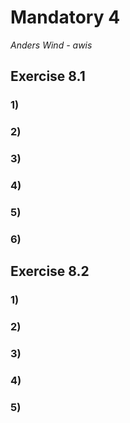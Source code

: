 # Mandatory 4
*Anders Wind - awis*


## Exercise 8.1

### 1)


### 2)

### 3)

### 4)

### 5)

### 6)

## Exercise 8.2

### 1)

### 2)

### 3)

### 4)

### 5)